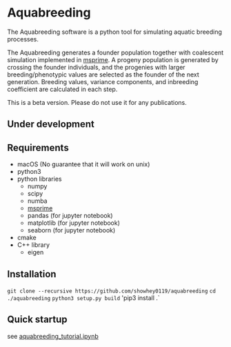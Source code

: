 # Aquabreeding

The Aquabreeding software is a python tool for simulating aquatic breeding processes.

The Aquabreeding generates a founder population together with coalescent simulation implemented in [msprime](https://tskit.dev/msprime/docs/stable/intro.html).  A progeny population is generated by crossing the founder individuals, and the progenies with larger breeding/phenotypic values are selected as the founder of the next generation.  Breeding values, variance components, and inbreeding coefficient are calculated in each step.

This is a beta version.  Please do not use it for any publications.

## Under development

## Requirements
- macOS (No guarantee that it will work on unix)
- python3
- python libraries
    - numpy
    - scipy
    - numba  
    - [msprime](https://tskit.dev/msprime/docs/stable/intro.html)  
    - pandas (for jupyter notebook)  
    - matplotlib (for jupyter notebook)  
    - seaborn (for jupyter notebook)  
- cmake
- C++ library
    - eigen


## Installation
`git clone --recursive https://github.com/showhey0119/aquabreeding`
`cd ./aquabreeding`
`python3 setup.py build`
'pip3 install .`

## Quick startup
see [aquabreeding\_tutorial.ipynb](https://github.com/showhey0119/aquabreeding/blob/master/aquabreeding_tutorial.ipynb)


